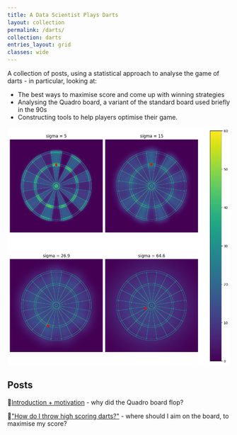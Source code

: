 ```yaml
---
title: A Data Scientist Plays Darts
layout: collection
permalink: /darts/
collection: darts
entries_layout: grid
classes: wide
---
```


A collection of posts, using a statistical approach to analyse the game of darts - in particular, looking at:
- The best ways to maximise score and come up with winning strategies
- Analysing the Quadro board, a variant of the standard board used briefly in the 90s
- Constructing tools to help players optimise their game.

![Heatmaps for various sigmas](/assets/images/2024-02-18-dartboard-heatmaps.png)

## Posts

🎯[Introduction + motivation](../_posts/2024-02-07-darts-frontpage.md) - why did the Quadro board flop?

🎯["How do I throw high scoring darts?"](../_posts/2024-02-18-maximising-single-dart.md) - where should I aim on the board, to maximise my score?
